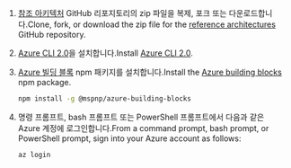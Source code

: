 1. <span data-ttu-id="c8ae8-101">[참조 아키텍처](https://github.com/mspnp/reference-architectures) GitHub 리포지토리의 zip 파일을 복제, 포크 또는 다운로드합니다.</span><span class="sxs-lookup"><span data-stu-id="c8ae8-101">Clone, fork, or download the zip file for the [reference architectures](https://github.com/mspnp/reference-architectures) GitHub repository.</span></span>

2. <span data-ttu-id="c8ae8-102">[Azure CLI 2.0](/cli/azure/install-azure-cli?view=azure-cli-latest)을 설치합니다.</span><span class="sxs-lookup"><span data-stu-id="c8ae8-102">Install [Azure CLI 2.0](/cli/azure/install-azure-cli?view=azure-cli-latest).</span></span>

3. <span data-ttu-id="c8ae8-103">[Azure 빌딩 블록](https://github.com/mspnp/template-building-blocks/wiki/Install-Azure-Building-Blocks) npm 패키지를 설치합니다.</span><span class="sxs-lookup"><span data-stu-id="c8ae8-103">Install the [Azure building blocks](https://github.com/mspnp/template-building-blocks/wiki/Install-Azure-Building-Blocks) npm package.</span></span>

   ```bash
   npm install -g @mspnp/azure-building-blocks
   ```

4. <span data-ttu-id="c8ae8-104">명령 프롬프트, bash 프롬프트 또는 PowerShell 프롬프트에서 다음과 같은 Azure 계정에 로그인합니다.</span><span class="sxs-lookup"><span data-stu-id="c8ae8-104">From a command prompt, bash prompt, or PowerShell prompt, sign into your Azure account as follows:</span></span>

   ```bash
   az login
   ```
